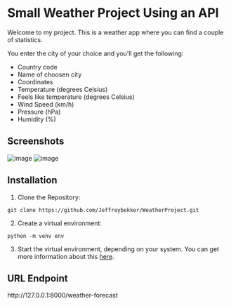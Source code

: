 # Small Weather Project Using an API
<p>Welcome to my project. This is a weather app where you can find a couple of statistics.</p>
<p>You enter the city of your choice and you'll get the following:</p>
<ul>
<li>Country code</li>
<li>Name of choosen city</li>
<li>Coordinates</li>
<li>Temperature (degrees Celsius)</li>
<li>Feels like temperature (degrees Celsius)</li>
<li>Wind Speed (km/h)</li>
<li>Pressure (hPa)</li>
<li>Humidity (%)</li>
</ul>

## Screenshots
![image](https://github.com/user-attachments/assets/85fdd80e-2eeb-4276-a630-a668c92f9ef5)
![image](https://github.com/user-attachments/assets/0a615dbf-bfdf-48b9-bfc8-3a24b0b602db)

## Installation
1. Clone the Repository:
```
git clone https://github.com/Jeffreybekker/WeatherProject.git
```
2. Create a virtual environment:
```
python -m venv env
```
3. Start the virtual environment, depending on your system. You can get more information about this <a href="https://docs.python.org/3/tutorial/venv.html">here</a>.


## URL Endpoint
<p>http://127.0.0.1:8000/weather-forecast</p>
